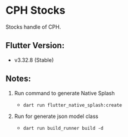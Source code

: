 # CPH Stocks

Stocks handle of CPH.

## Flutter Version:

- v3.32.8 (Stable)

## Notes:

1) Run command to generate Native Splash
   - `dart run flutter_native_splash:create`

2) Run for generate json model class
   - `dart run build_runner build -d`
